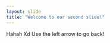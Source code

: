 ```yaml
---
layout: slide
title: "Welcome to our second slide!"
---
```

Hahah Xd
Use the left arrow to go back!
